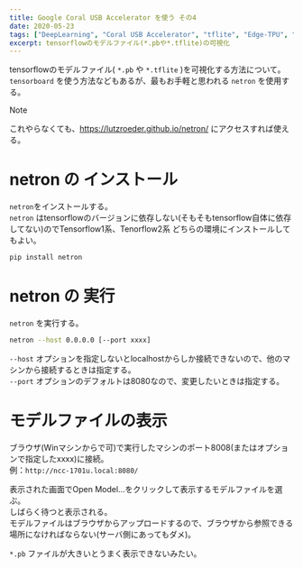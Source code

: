 ```yaml
---
title: Google Coral USB Accelerator を使う その4
date: 2020-05-23
tags: ["DeepLearning", "Coral USB Accelerator", "tflite", "Edge-TPU", "Ubuntu","RaspberryPi"]
excerpt: tensorflowのモデルファイル(*.pbや*.tflite)の可視化
---
```



tensorflowのモデルファイル( ``*.pb`` や ``*.tflite`` )を可視化する方法について。  
``tensorboard`` を使う方法などもあるが、最もお手軽と思われる ``netron`` を使用する。  

>[!NOTE]
>これやらなくても、<https://lutzroeder.github.io/netron/> にアクセスすれば使える。  

# netron の インストール

``netron``をインストールする。  
``netron`` はtensorflowのバージョンに依存しない(そもそもtensorflow自体に依存してない)のでTensorflow1系、Tenorflow2系 どちらの環境にインストールしてもよい。    

```bash
pip install netron
```

# netron の 実行

``netron`` を実行する。  

```bash
netron --host 0.0.0.0 [--port xxxx]
```

``--host`` オプションを指定しないとlocalhostからしか接続できないので、他のマシンから接続するときは指定する。  
``--port`` オプションのデフォルトは8080なので、変更したいときは指定する。  

# モデルファイルの表示

ブラウザ(Winマシンからで可)で実行したマシンのポート8008(またはオプションで指定したxxxx)に接続。  
例：`` http://ncc-1701u.local:8080/ ``


表示された画面でOpen Model...をクリックして表示するモデルファイルを選ぶ。  
しばらく待つと表示される。  
モデルファイルはブラウザからアップロードするので、ブラウザから参照できる場所になければならない(サーバ側にあってもダメ)。  

``*.pb`` ファイルが大きいとうまく表示できないみたい。  

